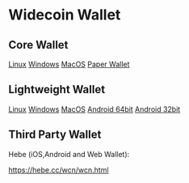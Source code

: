 Widecoin Wallet
================

Core Wallet
----------------
[Linux](https://github.com/widecoin-project/wallet/raw/master/Widecoin-wallet-Linux-v1.1.0.zip) [Windows](https://github.com/widecoin-project/wallet/raw/master/Widecoin-wallet-Windows-v1.1.0.zip) [MacOS](https://github.com/widecoin-project/wallet/raw/master/Widecoin-wallet-MacOS-v1.1.0.zip) [Paper Wallet](https://widecoin.org/paper-wallet/index.html)

Lightweight Wallet
----------------
[Linux](https://github.com/widecoin-project/wallet/raw/master/Electrum-Widecoin-wallet-Linux-v4.1.2.zip) [Windows](https://github.com/widecoin-project/wallet/raw/master/Electrum-Widecoin-wallet-Windows-v4.1.2.zip) [MacOS](https://github.com/widecoin-project/wallet/raw/master/Electrum-Widecoin-wallet-MacOS-v4.1.2.zip) [Android 64bit](https://github.com/widecoin-project/wallet/raw/master/Electrum_WCN-4.1.2.0-arm64-v8a-release.apk) [Android 32bit](https://github.com/widecoin-project/wallet/raw/master/Electrum_WCN-4.1.2.0-armeabi-v7a-release.apk)

Third Party Wallet
----------------
Hebe (iOS,Android and Web Wallet): 

https://hebe.cc/wcn/wcn.html
